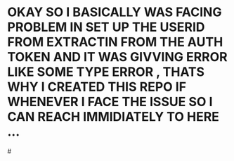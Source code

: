 # OKAY SO I BASICALLY WAS FACING PROBLEM IN SET UP THE USERID FROM EXTRACTIN FROM THE AUTH TOKEN AND IT WAS GIVVING ERROR LIKE SOME TYPE ERROR  , THATS WHY I CREATED THIS REPO IF WHENEVER I FACE THE ISSUE SO I CAN REACH IMMIDIATELY TO HERE ...


#<OH BTW IM GONNA COMPLETE THIS BLOG APP>